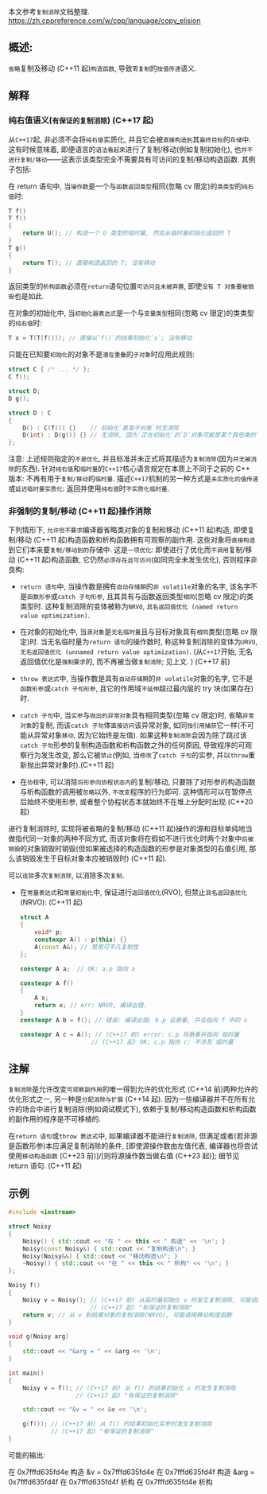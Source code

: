 本文参考`复制消除`文档整理.
https://zh.cppreference.com/w/cpp/language/copy_elision

## 概述:

`省略`复制及移动 (C++11 起)`构造函数`, 导致`零复制`的`按值传递`语义.

## 解释

### 纯右值语义(`有保证的复制消除`) (C++17 起)

从`C++17`起, 非必须不会将`纯右值`实质化, 并且它会被`直接构造到`其`最终目标`的`存储`中. 这有时候意味着, 即便语言的`语法看起来`进行了复制/移动(例如复制初始化), 也`并不进行复制/移动`——这表示该类型完全不需要具有可访问的复制/移动构造函数. 其例子包括:

在 return 语句中, 当`操作数`是一个与`函数返回类型`相同(忽略 cv 限定)的`类类型`的`纯右值`时:

```c++
T f()
T f()
{
    return U(); // 构造一个 U 类型的临时量, 然后从临时量初始化返回的 T
}
T g()
{
    return T(); // 直接构造返回的 T; 没有移动
}
```

返回类型的`析构函数`必须在`return`语句位置`可访问且未被弃置`, 即使`没有 T 对象要被销毁`也是如此.

在对象的初始化中, 当`初始化器表达式`是一个与`变量类型`相同(忽略 cv 限定)的类类型的`纯右值`时:

```c++
T x = T(T(f())); // 直接以`f()`的结果初始化`x`; 没有移动
```

只能在已知要`初始化`的对象不是`潜在重叠`的`子对象`时应用此规则:

```c++
struct C { /* ... */ };
C f();

struct D;
D g();

struct D : C
{
    D() : C(f()) {}    // 初始化`基类子对象`时无消除
    D(int) : D(g()) {} // 无消除, 因为`正在初始化`的`D`对象可能是某个其他类的`基类子对象`
};
```

注意: 上述规则指定的`不是优化`, 并且标准并未正式将其描述为`复制消除`(因为`并无被消除`的东西). 针对`纯右值`和`临时量`的`C++17`核心语言规定在本质上不同于之前的 C++ 版本: 不再有用于`复制/移动`的`临时量`. 描述`C++17`机制的另一种方式是`未实质化的值传递`或`延迟临时量实质化`: 返回并使用`纯右值`时`不实质化临时量`.

### 非强制的复制/移动 (C++11 起)操作消除

下列情形下, `允许但不要求`编译器省略类对象的复制和移动 (C++11 起)构造, 即使复制/移动 (C++11 起)构造函数和析构函数拥有可观察的副作用. 这些对象将`直接构造`到它们本来要`复制/移动到的`存储中. 这是`一项优化`: 即使进行了优化而`不调用`复制/移动 (C++11 起)构造函数, 它仍然`必须存在且可访问`(如同完全未发生优化), 否则程序非良构:

- `return 语句`中, 当操作数是拥有`自动存储期`的`非 volatile`对象的名字, 该名字不是`函数形参`或`catch 子句形参`, 且其具有与函数返回类型`相同`(忽略 cv 限定)的类类型时. 这种复制消除的变体被称为`NRVO`, `具名返回值优化 (named return value optimization)`.

- 在对象的初始化中, 当`源对象`是`无名临时量`且与目标对象具有`相同`类型(忽略 cv 限定)时. 当无名临时量为`return 语句`的操作数时, 称这种复制消除的变体为`URVO`, `无名返回值优化 (unnamed return value optimization)`. (从`C++17`开始, 无名返回值优化是`强制要求`的, 而不再被当做`复制消除`; 见上文. ) (C++17 前)

- `throw 表达式`中, 当操作数是具有`自动存储期`的`非 volatile`对象的名字, 它不是`函数形参`或`catch 子句形参`, 且它的作用域`不延伸`超过最内层的 try 块(如果存在)时.

- `catch 子句`中, 当`实参`与`抛出的异常对象`具有相同类型(忽略 cv 限定)时, 省略`异常对象`的复制, 而该`catch 子句`体`直接访问`该异常对象, 如同`按引用捕获`它一样(不可能从异常对象`移动`, 因为它始终是左值). 如果这种`复制消除`会因为除了跳过该`catch 子句`形参的复制构造函数和析构函数之外的任何原因, 导致程序的可观察行为发生改变, 那么它被`禁止`(例如, 当`修改`了`catch 子句`的实参, 并以`throw`重新抛出异常对象时).(C++11 起)

- 在`协程`中, 可以消除`将形参向协程状态内`的复制/移动, 只要除了对形参的构造函数与析构函数的调用被`忽略`以外, `不改变`程序的行为即可. 这种情形可以在暂停点后始终不使用形参, 或者整个协程状态本就始终不在堆上分配时出现.(C++20 起)

进行复制消除时, 实现将被省略的复制/移动 (C++11 起)操作的源和目标单纯地当做指代同一对象的两种不同方式, 而该对象将在假如不进行优化时两个对象中`后被销毁`的对象销毁时销毁(但如果被选择的构造函数的形参是对象类型的右值引用, 那么该销毁发生于目标对象本应被销毁时) (C++11 起).

可以`连锁`多次`复制消除`, 以消除多次`复制`.

- 在`常量表达式`和`常量初始化`中, 保证进行`返回值优化`(RVO), 但禁止`具名返回值优化`(NRVO): (C++11 起)

  ```c++
  struct A
  {
      void* p;
      constexpr A() : p(this) {}
      A(const A&); // 禁用可平凡复制性
  };

  constexpr A a;  // OK: a.p 指向 a

  constexpr A f()
  {
      A x;
      return x; // err: NRVO, 编译出错.
  }
  constexpr A b = f(); // 错误: 编译出错; b.p 会悬垂, 并会指向 f 中的 x

  constexpr A c = A(); // (C++17 前) error: c.p 将悬垂并指向`临时量`
                      // (C++17 起) OK: c.p 指向 c; 不涉及`临时量`
  ```

## 注解

`复制消除`是允许改变`可观察副作用`的唯一得到允许的优化形式 (C++14 前)两种允许的优化形式之一, 另一种是`分配消除与扩展` (C++14 起). 因为一些编译器并不在所有允许的场合中进行复制消除(例如调试模式下), 依赖于复制/移动构造函数和析构函数的副作用的程序是不可移植的.

在`return 语句`或`throw 表达式`中, 如果编译器不能进行`复制消除`, 但满足或者(若非源是函数形参)本应满足复制消除的条件, [即使源操作数由左值代表, 编译器也将尝试使用`移动构造函数` (C++23 前)]/[则将源操作数当做右值 (C++23 起)]; 细节见 return 语句. (C++11 起)

## 示例

```c++
#include <iostream>

struct Noisy
{
    Noisy() { std::cout << "在 " << this << " 构造" << '\n'; }
    Noisy(const Noisy&) { std::cout << "复制构造\n"; }
    Noisy(Noisy&&) { std::cout << "移动构造\n"; }
    ~Noisy() { std::cout << "在 " << this << " 析构" << '\n'; }
};

Noisy f()
{
    Noisy v = Noisy(); // (C++17 前) 从临时量初始化 v 时发生复制消除, 可能调用移动构造函数
                       // (C++17 起) "有保证的复制消除"
    return v; // 从 v 到结果对象的复制消除(NRVO), 可能调用移动构造函数
}

void g(Noisy arg)
{
    std::cout << "&arg = " << &arg << '\n';
}

int main()
{
    Noisy v = f(); // (C++17 前) 从 f() 的结果初始化 v 时发生复制消除
                   // (C++17 起) "有保证的复制消除"

    std::cout << "&v = " << &v << '\n';

    g(f()); // (C++17 前) 从 f() 的结果初始化实参时发生复制消除
            // (C++17 起) "有保证的复制消除"
}
```

可能的输出:

在 0x7fffd635fd4e 构造
&v = 0x7fffd635fd4e
在 0x7fffd635fd4f 构造
&arg = 0x7fffd635fd4f
在 0x7fffd635fd4f 析构
在 0x7fffd635fd4e 析构
